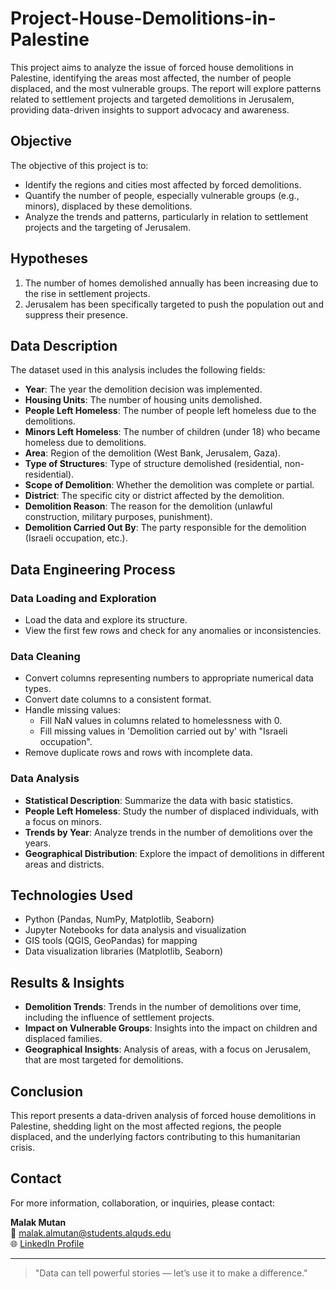 # Project-House-Demolitions-in-Palestine


This project aims to analyze the issue of forced house demolitions in Palestine, identifying the areas most affected, the number of people displaced, and the most vulnerable groups. The report will explore patterns related to settlement projects and targeted demolitions in Jerusalem, providing data-driven insights to support advocacy and awareness.

## Objective

The objective of this project is to:
- Identify the regions and cities most affected by forced demolitions.
- Quantify the number of people, especially vulnerable groups (e.g., minors), displaced by these demolitions.
- Analyze the trends and patterns, particularly in relation to settlement projects and the targeting of Jerusalem.

## Hypotheses
1. The number of homes demolished annually has been increasing due to the rise in settlement projects.
2. Jerusalem has been specifically targeted to push the population out and suppress their presence.

## Data Description

The dataset used in this analysis includes the following fields:

- **Year**: The year the demolition decision was implemented.
- **Housing Units**: The number of housing units demolished.
- **People Left Homeless**: The number of people left homeless due to the demolitions.
- **Minors Left Homeless**: The number of children (under 18) who became homeless due to demolitions.
- **Area**: Region of the demolition (West Bank, Jerusalem, Gaza).
- **Type of Structures**: Type of structure demolished (residential, non-residential).
- **Scope of Demolition**: Whether the demolition was complete or partial.
- **District**: The specific city or district affected by the demolition.
- **Demolition Reason**: The reason for the demolition (unlawful construction, military purposes, punishment).
- **Demolition Carried Out By**: The party responsible for the demolition (Israeli occupation, etc.).

## Data Engineering Process

### Data Loading and Exploration
- Load the data and explore its structure.
- View the first few rows and check for any anomalies or inconsistencies.

### Data Cleaning
- Convert columns representing numbers to appropriate numerical data types.
- Convert date columns to a consistent format.
- Handle missing values:
  - Fill NaN values in columns related to homelessness with 0.
  - Fill missing values in 'Demolition carried out by' with "Israeli occupation".
- Remove duplicate rows and rows with incomplete data.

### Data Analysis
- **Statistical Description**: Summarize the data with basic statistics.
- **People Left Homeless**: Study the number of displaced individuals, with a focus on minors.
- **Trends by Year**: Analyze trends in the number of demolitions over the years.
- **Geographical Distribution**: Explore the impact of demolitions in different areas and districts.

## Technologies Used

- Python (Pandas, NumPy, Matplotlib, Seaborn)
- Jupyter Notebooks for data analysis and visualization
- GIS tools (QGIS, GeoPandas) for mapping
- Data visualization libraries (Matplotlib, Seaborn)

## Results & Insights

- **Demolition Trends**: Trends in the number of demolitions over time, including the influence of settlement projects.
- **Impact on Vulnerable Groups**: Insights into the impact on children and displaced families.
- **Geographical Insights**: Analysis of areas, with a focus on Jerusalem, that are most targeted for demolitions.

## Conclusion

This report presents a data-driven analysis of forced house demolitions in Palestine, shedding light on the most affected regions, the people displaced, and the underlying factors contributing to this humanitarian crisis.

## Contact

For more information, collaboration, or inquiries, please contact:

**Malak Mutan**  
📧 malak.almutan@students.alquds.edu  
🌐 [LinkedIn Profile](https://www.linkedin.com/in/malakmutan)

---

> "Data can tell powerful stories — let’s use it to make a difference."
